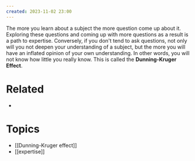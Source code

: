 ```yaml
---
created: 2023-11-02 23:00
---
```


The more you learn about a subject the more question come up about it. Exploring these questions and coming up with more questions as a result is a path to expertise. Conversely, if you don't tend to ask questions, not only will you not deepen your understanding of a subject, but the more you will have an inflated opinion of your own understanding.  In other words, you will not know how little you really know.  This is called the **Dunning-Kruger Effect**.

# Related

- 
# Topics

- [[Dunning-Kruger effect]]
- [[expertise]]